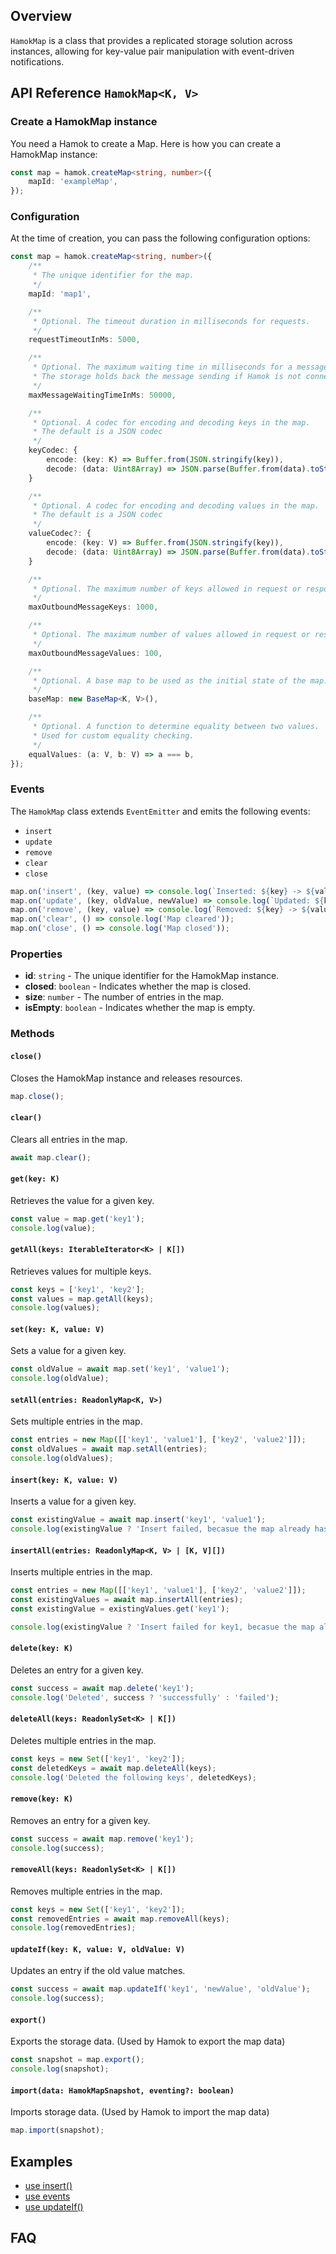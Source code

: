 ## Overview

`HamokMap` is a class that provides a replicated storage solution across instances, allowing for key-value pair manipulation with event-driven notifications.

## API Reference `HamokMap<K, V>`

### Create a HamokMap instance

You need a Hamok to create a Map. Here is how you can create a HamokMap instance:

```typescript
const map = hamok.createMap<string, number>({
	mapId: 'exampleMap',
});

```

### Configuration

At the time of creation, you can pass the following configuration options:

```typescript
const map = hamok.createMap<string, number>({
	/**
	 * The unique identifier for the map.
	 */
	mapId: 'map1',

	/**
	 * Optional. The timeout duration in milliseconds for requests.
	 */
	requestTimeoutInMs: 5000,

	/**
	 * Optional. The maximum waiting time in milliseconds for a message to be sent.
	 * The storage holds back the message sending if Hamok is not connected to a grid or not part of a network.
	 */
	maxMessageWaitingTimeInMs: 50000,

	/**
	 * Optional. A codec for encoding and decoding keys in the map.
	 * The default is a JSON codec
	 */
	keyCodec: {
		encode: (key: K) => Buffer.from(JSON.stringify(key)),
		decode: (data: Uint8Array) => JSON.parse(Buffer.from(data).toString()),
	}

	/**
	 * Optional. A codec for encoding and decoding values in the map.
	 * The default is a JSON codec
	 */
	valueCodec?: {
		encode: (key: V) => Buffer.from(JSON.stringify(key)),
		decode: (data: Uint8Array) => JSON.parse(Buffer.from(data).toString()),
	}

	/**
	 * Optional. The maximum number of keys allowed in request or response messages.
	 */
	maxOutboundMessageKeys: 1000,

	/**
	 * Optional. The maximum number of values allowed in request or response messages.
	 */
	maxOutboundMessageValues: 100,

	/**
	 * Optional. A base map to be used as the initial state of the map.
	 */
	baseMap: new BaseMap<K, V>(),

	/**
	 * Optional. A function to determine equality between two values.
	 * Used for custom equality checking.
	 */
	equalValues: (a: V, b: V) => a === b,
});
```

### Events

The `HamokMap` class extends `EventEmitter` and emits the following events:

- `insert`
- `update`
- `remove`
- `clear`
- `close`

```typescript
map.on('insert', (key, value) => console.log(`Inserted: ${key} -> ${value}`));
map.on('update', (key, oldValue, newValue) => console.log(`Updated: ${key} from ${oldValue} to ${newValue}`));
map.on('remove', (key, value) => console.log(`Removed: ${key} -> ${value}`));
map.on('clear', () => console.log('Map cleared'));
map.on('close', () => console.log('Map closed'));
```

### Properties

- **id**: `string` - The unique identifier for the HamokMap instance.
- **closed**: `boolean` - Indicates whether the map is closed.
- **size**: `number` - The number of entries in the map.
- **isEmpty**: `boolean` - Indicates whether the map is empty.

### Methods

#### `close()`

Closes the HamokMap instance and releases resources.

```typescript
map.close();
```

#### `clear()`

Clears all entries in the map.

```typescript
await map.clear();
```

#### `get(key: K)`

Retrieves the value for a given key.

```typescript
const value = map.get('key1');
console.log(value);
```

#### `getAll(keys: IterableIterator<K> | K[])`

Retrieves values for multiple keys.

```typescript
const keys = ['key1', 'key2'];
const values = map.getAll(keys);
console.log(values);
```

#### `set(key: K, value: V)`

Sets a value for a given key.

```typescript
const oldValue = await map.set('key1', 'value1');
console.log(oldValue);
```

#### `setAll(entries: ReadonlyMap<K, V>)`

Sets multiple entries in the map.

```typescript
const entries = new Map([['key1', 'value1'], ['key2', 'value2']]);
const oldValues = await map.setAll(entries);
console.log(oldValues);
```

#### `insert(key: K, value: V)`

Inserts a value for a given key.

```typescript
const existingValue = await map.insert('key1', 'value1');
console.log(existingValue ? 'Insert failed, becasue the map already has a value for the key: ' + existingValue : 'Insert successful');
```

#### `insertAll(entries: ReadonlyMap<K, V> | [K, V][])`

Inserts multiple entries in the map.

```typescript
const entries = new Map([['key1', 'value1'], ['key2', 'value2']]);
const existingValues = await map.insertAll(entries);
const existingValue = existingValues.get('key1');

console.log(existingValue ? 'Insert failed for key1, becasue the map already has a value for the key: ' + existingValue : 'Insert successful for key1');
```

#### `delete(key: K)`

Deletes an entry for a given key.

```typescript
const success = await map.delete('key1');
console.log('Deleted', success ? 'successfully' : 'failed');
```

#### `deleteAll(keys: ReadonlySet<K> | K[])`

Deletes multiple entries in the map.

```typescript
const keys = new Set(['key1', 'key2']);
const deletedKeys = await map.deleteAll(keys);
console.log('Deleted the following keys', deletedKeys);
```

#### `remove(key: K)`

Removes an entry for a given key.

```typescript
const success = await map.remove('key1');
console.log(success);
```

#### `removeAll(keys: ReadonlySet<K> | K[])`

Removes multiple entries in the map.

```typescript
const keys = new Set(['key1', 'key2']);
const removedEntries = await map.removeAll(keys);
console.log(removedEntries);
```

#### `updateIf(key: K, value: V, oldValue: V)`

Updates an entry if the old value matches.

```typescript
const success = await map.updateIf('key1', 'newValue', 'oldValue');
console.log(success);
```

#### `export()`

Exports the storage data. (Used by Hamok to export the map data)

```typescript
const snapshot = map.export();
console.log(snapshot);
```

#### `import(data: HamokMapSnapshot, eventing?: boolean)`

Imports storage data. (Used by Hamok to import the map data)

```typescript
map.import(snapshot);
```

## Examples

 - [use insert()]()
 - [use events]()
 - [use updateIf()]()

## FAQ